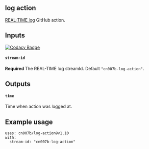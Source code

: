 log action
-

[REAL-TIME log](https://github.com/cn007b/log) GitHub action.

## Inputs

[![Codacy Badge](https://api.codacy.com/project/badge/Grade/958d8c18693b4b62b97de5d8fde6d5fa)](https://app.codacy.com/gh/cn007b/log-action?utm_source=github.com&utm_medium=referral&utm_content=cn007b/log-action&utm_campaign=Badge_Grade_Settings)

#### `stream-id`

**Required** The REAL-TIME log streamId. Default `"cn007b-log-action"`.

## Outputs

#### `time`

Time when action was logged at.

## Example usage

````
uses: cn007b/log-action@v1.10
with:
  stream-id: "cn007b-log-action"
````
